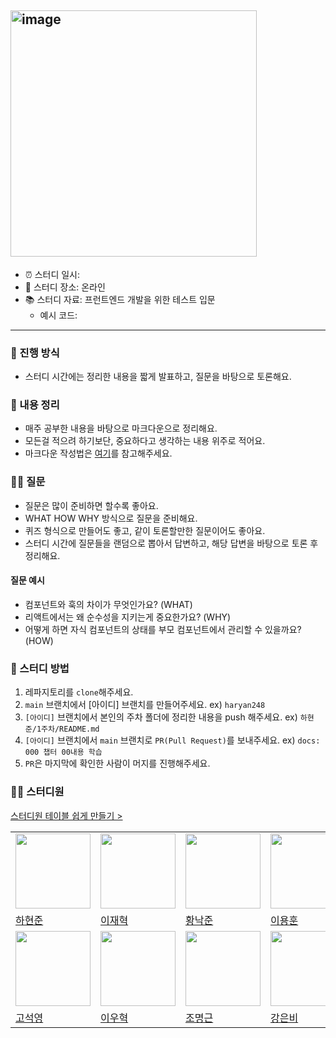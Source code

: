 ## <img width="394" alt="image" src="https://github.com/user-attachments/assets/14c420f1-817b-40a9-b6f9-904fe99429ab" />


- ⏰ 스터디 일시: 
- 🏫 스터디 장소: 온라인
- 📚 스터디 자료: 프런트엔드 개발을 위한 테스트 입문
  - 예시 코드: 

---

### 🚀 진행 방식

- 스터디 시간에는 정리한 내용을 짧게 발표하고, 질문을 바탕으로 토론해요.

### 📝 내용 정리

- 매주 공부한 내용을 바탕으로 마크다운으로 정리해요.
- 모든걸 적으려 하기보단, 중요하다고 생각하는 내용 위주로 적어요.
- 마크다운 작성법은 [여기](https://gist.github.com/ihoneymon/652be052a0727ad59601)를 참고해주세요.

### 🙋‍♂️ 질문

- 질문은 많이 준비하면 할수록 좋아요.
- WHAT HOW WHY 방식으로 질문을 준비해요.
- 퀴즈 형식으로 만들어도 좋고, 같이 토론할만한 질문이어도 좋아요.
- 스터디 시간에 질문들을 랜덤으로 뽑아서 답변하고, 해당 답변을 바탕으로 토론 후 정리해요.

#### 질문 예시

- 컴포넌트와 훅의 차이가 무엇인가요? (WHAT)
- 리액트에서는 왜 순수성을 지키는게 중요한가요? (WHY)
- 어떻게 하면 자식 컴포넌트의 상태를 부모 컴포넌트에서 관리할 수 있을까요? (HOW)

### 📌 스터디 방법

1. 레파지토리를 `clone`해주세요.
2. `main` 브랜치에서 [아이디] 브랜치를 만들어주세요. ex) `haryan248`
3. `[아이디]` 브랜치에서 본인의 주차 폴더에 정리한 내용을 push 해주세요. ex) `하현준/1주차/README.md`
4. `[아이디]` 브랜치에서 `main` 브랜치로 `PR(Pull Request)`를 보내주세요. ex) `docs: 000 챕터 00내용 학습`
5. `PR`은 마지막에 확인한 사람이 머지를 진행해주세요.

### 🏃‍♂️ 스터디원 
[스터디원 테이블 쉽게 만들기 >](https://dclcps.csb.app/)

<table>
  <tr>
    <td>
      <img
        src="https://avatars.githubusercontent.com/haryan248"
        width="120px"
        height="120px"
      />
    </td>
    <td>
      <img
        src="https://avatars.githubusercontent.com/jhlee0409"
        width="120px"
        height="120px"
      />
    </td>
    <td>
      <img
        src="https://avatars.githubusercontent.com/nakjun12"
        width="120px"
        height="120px"
      />
    </td>
    <td>
      <img
        src="https://avatars.githubusercontent.com/akatcn"
        width="120px"
        height="120px"
      />
    </td>
    <td>
      <img
        src="https://avatars.githubusercontent.com/ssilver01"
        width="120px"
        height="120px"
      />
    </td>
    <td>
      <img
        src="https://avatars.githubusercontent.com/SangWoo9734"
        width="120px"
        height="120px"
      />
    </td>
  </tr>
  <tr>
    <td><a href="https://github.com/haryan248">하현준</a></td>
    <td><a href="https://github.com/jhlee0409">이재혁</a></td>
    <td><a href="https://github.com/nakjun12">황낙준</a></td>
    <td><a href="https://github.com/이용훈">이용훈</a></td>
    <td><a href="https://github.com/정소은">정소은</a></td>
    <td><a href="https://github.com/SangWoo9734">박상우</a></td>
  </tr>
  <tr>
    <td>
      <img
        src="https://avatars.githubusercontent.com/samseburn"
        width="120px"
        height="120px"
      />
    </td>
    <td>
      <img
        src="https://avatars.githubusercontent.com/wo-o29"
        width="120px"
        height="120px"
      />
    </td>
    <td>
      <img
        src="https://avatars.githubusercontent.com/dding-g"
        width="120px"
        height="120px"
      />
    </td>
    <td>
      <img
        src="https://avatars.githubusercontent.com/eunnbi"
        width="120px"
        height="120px"
      />
    </td>
    <td>
      <img
        src="https://avatars.githubusercontent.com/JoyJaewon"
        width="120px"
        height="120px"
      />
    </td>
    <td>
      <img
        src="https://avatars.githubusercontent.com/rarlala"
        width="120px"
        height="120px"
      />
    </td>
  </tr>
  <tr>
    <td><a href="https://github.com/samseburn">고석영</a></td>
    <td><a href="https://github.com/wo-o29">이우혁</a></td>
    <td><a href="https://github.com/dding-g">조명근</a></td>
    <td><a href="https://github.com/eunnbi">강은비</a></td>
    <td><a href="https://github.com/JoyJaewon">한재원</a></td>
    <td><a href="https://github.com/rarlala">정수지</a></td>
  </tr>
</table>

